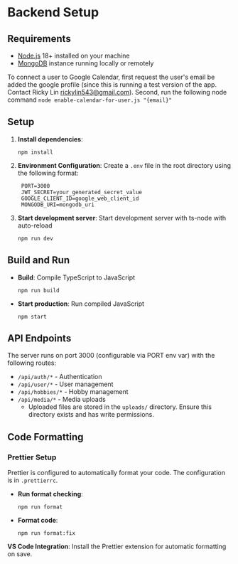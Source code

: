 # Backend Setup

## Requirements

- [Node.js](https://nodejs.org/en/download/) 18+ installed on your machine
- [MongoDB](https://www.mongodb.com/) instance running locally or remotely

To connect a user to Google Calendar, first request the user's email be added the google profile (since this is running a test version of the app. Contact Ricky Lin rickylin543@gmail.com). 
Second, run the following node command `node enable-calendar-for-user.js "{email}"`
## Setup

1. **Install dependencies**:

   ```
   npm install
   ```

2. **Environment Configuration**: Create a `.env` file in the root directory using the following format:

   ```
    PORT=3000
    JWT_SECRET=your_generated_secret_value
    GOOGLE_CLIENT_ID=google_web_client_id
    MONGODB_URI=mongodb_uri
   ```

3. **Start development server**: Start development server with ts-node with auto-reload
   ```
   npm run dev
   ```

## Build and Run

- **Build**: Compile TypeScript to JavaScript
  ```
  npm run build
  ```
- **Start production**: Run compiled JavaScript
  ```
  npm start
  ```

## API Endpoints

The server runs on port 3000 (configurable via PORT env var) with the following routes:

- `/api/auth/*` - Authentication
- `/api/user/*` - User management
- `/api/hobbies/*` - Hobby management
- `/api/media/*` - Media uploads
  - Uploaded files are stored in the `uploads/` directory. Ensure this directory exists and has write permissions.

## Code Formatting

### Prettier Setup

Prettier is configured to automatically format your code. The configuration is in `.prettierrc`.

- **Run format checking**:
  ```
  npm run format
  ```
- **Format code**:
  ```
  npm run format:fix
  ```

**VS Code Integration**: Install the Prettier extension for automatic formatting on save.
